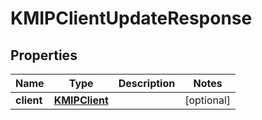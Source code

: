 

# KMIPClientUpdateResponse


## Properties

| Name | Type | Description | Notes |
|------------ | ------------- | ------------- | -------------|
|**client** | [**KMIPClient**](KMIPClient.md) |  |  [optional] |



